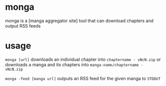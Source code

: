 # monga

monga is a [manga aggregator site] tool that can download chapters and output RSS feeds

# usage

``monga [url]`` downloads an individual chapter into ``chaptername - vNcN.zip``
or downloads a manga and its chapters into ``manga-name/chaptername - vNcN.zip``

``monga -feed [manga url]`` outputs an RSS feed for the given manga to ``STDOUT`` 